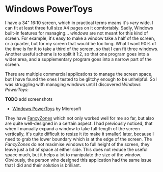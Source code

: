 # Windows PowerToys

I have a 34" 16:10 screen, which in practical terms means it's *very* wide. I can fit at least three full size A4 pages on it comfortably. Sadly, Windows built-in features for managing... *windows* are not meant for this kind of screen. For example, it's easy to make a window take a half of the screen, or a quarter, but for my screen that would be too long. What I want 90% of the time is for it to take a third of the screen, so that I can fit three windows. Another useful scheme is to split it 1:2, so that one program goes into a wider area, and a supplementary program goes into a narrow part of the screen.

There are multiple commercial applications to manage the screen space, but I have found the ones I tested to be glitchy enough to be unhelpful. So I was struggling with managing windows until I discovered *Windows PowerToys*:

**TODO** add screenshots

* [Windows PowerToys](https://github.com/microsoft/PowerToys/) by Microsoft

They have [FancyZones](https://github.com/microsoft/PowerToys/wiki/FancyZones-Overview) which not only worked well for me so far, but also are quite well-designed in a certain aspect. I had previously noticed, that when I manually expand a window to take full-length of the screen vertically, it's quite difficult to resize it (to make it smaller) later, because I need to grab the lower boundary which is at the edge of the screen. The *FancyZones* do not maximise windows to full height of the screen, they leave just a bit of space at either side. This does not reduce the useful space much, but it helps a lot to manipulate the size of the window. Obviously, the person who designed this application had the same issue that I did and their solution is brilliant.